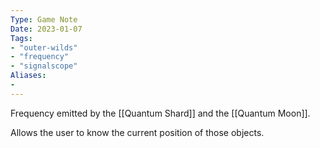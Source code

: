 ```yaml
---
Type: Game Note
Date: 2023-01-07
Tags:
- "outer-wilds"
- "frequency"
- "signalscope"
Aliases:
- 
---
```

Frequency emitted by the [[Quantum Shard]] and the [[Quantum Moon]].

Allows the user to know the current position of those objects.